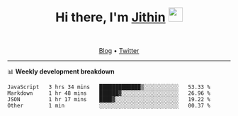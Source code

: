<h1 align="center">Hi there, I'm <a href="https://jithset.github.io/" target="_blank">Jithin</a> <img
src="https://github.com/blackcater/blackcater/raw/main/images/Hi.gif" height="32" /></h1>

<br />

<p align="center">
  <a href="https://jithset.github.io">Blog</a> •
  <a href="https://twitter.com/jithset">Twitter</a>
</p>

---

📊 **Weekly development breakdown**

<!--START_SECTION:waka-->
```text
JavaScript   3 hrs 34 mins   █████████████▒░░░░░░░░░░░   53.33 % 
Markdown     1 hr 48 mins    ██████▓░░░░░░░░░░░░░░░░░░   26.96 % 
JSON         1 hr 17 mins    ████▓░░░░░░░░░░░░░░░░░░░░   19.22 % 
Other        1 min           ░░░░░░░░░░░░░░░░░░░░░░░░░   00.37 % 
```
<!--END_SECTION:waka-->

